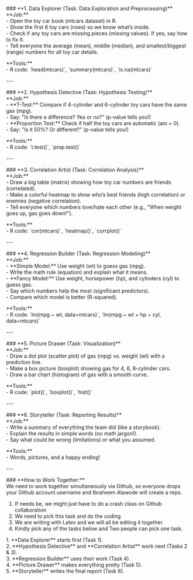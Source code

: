 \#\#\# \*\*1. Data Explorer (Task: Data Exploration and Preprocessing)\*\*    
\*\*Job:\*\*    
\- Open the toy car book (mtcars dataset) in R.    
\- Show the first 6 toy cars (rows) so we know what’s inside.    
\- Check if any toy cars are missing pieces (missing values). If yes, say how to fix it.    
\- Tell everyone the average (mean), middle (median), and smallest/biggest (range) numbers for all toy car details.  

\*\*Tools:\*\*    
\- R code: \`head(mtcars)\`, \`summary(mtcars)\`, \`is.na(mtcars)\`  

\---

\#\#\# \*\*2. Hypothesis Detective (Task: Hypothesis Testing)\*\*    
\*\*Job:\*\*    
\- \*\*T-Test:\*\* Compare if 4-cylinder and 6-cylinder toy cars have the same gas (mpg).    
  \- Say: "Is there a difference? Yes or no?" (p-value tells you\!)    
\- \*\*Proportion Test:\*\* Check if half the toy cars are automatic (am \= 0).    
  \- Say: "Is it 50%? Or different?" (p-value tells you\!)  

\*\*Tools:\*\*    
\- R code: \`t.test()\`, \`prop.test()\`  

\---

\#\#\# \*\*3. Correlation Artist (Task: Correlation Analysis)\*\*    
\*\*Job:\*\*    
\- Draw a big table (matrix) showing how toy car numbers are friends (correlated).    
\- Make a colorful heatmap to show who’s best friends (high correlation) or enemies (negative correlation).    
\- Tell everyone which numbers love/hate each other (e.g., "When weight goes up, gas goes down\!").  

\*\*Tools:\*\*    
\- R code: \`cor(mtcars)\`, \`heatmap()\`, \`corrplot()\`  

\---

\#\#\# \*\*4. Regression Builder (Task: Regression Modeling)\*\*    
\*\*Job:\*\*    
\- \*\*Simple Model:\*\* Use weight (wt) to guess gas (mpg).    
  \- Write the math rule (equation) and explain what it means.    
\- \*\*Fancy Model:\*\* Use weight, horsepower (hp), and cylinders (cyl) to guess gas.    
  \- Say which numbers help the most (significant predictors).    
  \- Compare which model is better (R-squared).  

\*\*Tools:\*\*    
\- R code: \`lm(mpg \~ wt, data=mtcars)\`, \`lm(mpg \~ wt \+ hp \+ cyl, data=mtcars)\`  

\---

\#\#\# \*\*5. Picture Drawer (Task: Visualization)\*\*    
\*\*Job:\*\*    
\- Draw a dot plot (scatter plot) of gas (mpg) vs. weight (wt) with a prediction line.    
\- Make a box picture (boxplot) showing gas for 4, 6, 8-cylinder cars.    
\- Draw a bar chart (histogram) of gas with a smooth curve.  

\*\*Tools:\*\*    
\- R code: \`plot()\`, \`boxplot()\`, \`hist()\`  

\---

\#\#\# \*\*6. Storyteller (Task: Reporting Results)\*\*    
\*\*Job:\*\*    
\- Write a summary of everything the team did (like a storybook).    
\- Explain the results in simple words (no math jargon\!).    
\- Say what could be wrong (limitations) or what you assumed.  

\*\*Tools:\*\*    
\- Words, pictures, and a happy ending\!  

\---

\#\#\# \*\*How to Work Together:\*\*    
We need to work together simultaneously via Github, so everyone drops your Github account username and Ibraheem Alawode will create a repo.

1. If needs be, we might just have to do a crash class on Github collaboration  
2. We need to pick this task and do the coding  
3. We are writing with Latex and we will all be editing it together.  
4. Kindly pick any of the tasks below and Two people can pick one task.

1\. \*\*Data Explorer\*\* starts first (Task 1).    
2\. \*\*Hypothesis Detective\*\* and \*\*Correlation Artist\*\* work next (Tasks 2 & 3).    
3\. \*\*Regression Builder\*\* uses their work (Task 4).    
4\. \*\*Picture Drawer\*\* makes everything pretty (Task 5).    
5\. \*\*Storyteller\*\* writes the final report (Task 6).    
